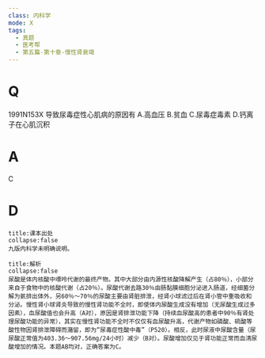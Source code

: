 ```yaml
---
class: 内科学
mode: X
tags:
  - 真题
  - 医考帮
  - 第五篇-第十章-慢性肾衰竭
---
```


# Q
1991N153X 导致尿毒症性心肌病的原因有
A.高血压
B.贫血
C.尿毒症毒素
D.钙离子在心肌沉积

# A
C
# D
```ad-note
title:课本出处
collapse:false
九版内科学未明确说明。
```

```ad-summary
title:解析
collapse:false
尿酸是体内核酸中嘌呤代谢的最终产物。其中大部分由内源性核酸降解产生（占80％），小部分来自于食物中的核酸代谢（占20％）。尿酸代谢去路30％由肠黏膜细胞分泌进入肠道，经细菌分解为氨排出体外，另60％～70％的尿酸主要由肾脏排泄，经肾小球滤过后在肾小管中重吸收和分泌。慢性肾小球肾炎导致的慢性肾功能不全时，即使体内尿酸生成没有增加（无尿酸生成过多因素），血尿酸值也会升高（A对），原因是肾排泄功能下降（持续血尿酸高的患者中90％有肾处理尿酸功能的异常），其实在慢性肾功能不全时不仅仅有血尿酸升高，代谢产物如磷酸、硫酸等酸性物因肾排泄障碍而潴留，即为“尿毒症性酸中毒”（P520）。相反，此时尿液中尿酸含量（尿尿酸正常值为403.36～907.56mg/24小时）减少（B对）。尿酸增加仅见于肾功能正常而血清尿酸增加的情况。本题AB均对，正确答案为C。
```

